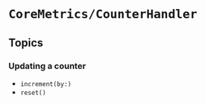 # ``CoreMetrics/CounterHandler``

## Topics

### Updating a counter

- ``increment(by:)``
- ``reset()``
